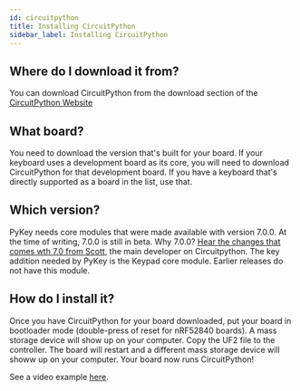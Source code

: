 ```yaml
---
id: circuitpython
title: Installing CircuitPython
sidebar_label: Installing CircuitPython
---
```


## Where do I download it from?

You can download CircuitPython from the download section of the [CircuitPython Website](https://circuitpython.org/downloads)


## What board?

You need to download the version that's built for your board.  If your keyboard uses a development board as its core, you will need to download CircuitPython for that development board.  If you have a keyboard that's directly supported as a board in the list, use that.

## Which version?

PyKey needs core modules that were made available with version 7.0.0.  At the time of writing, 7.0.0 is still in beta.
Why 7.0.0? [Hear the changes that comes wth 7.0 from Scott](https://youtu.be/HaLtpXjhSMg?t=2295), the main developer on Circuitpython.  The key addition needed by PyKey is the Keypad core module.  Earlier releases do not have this module.

## How do I install it?

Once you have CircuitPython for your board downloaded,  put your board in bootloader mode (double-press of reset for nRF52840 boards).  A mass storage device will show up on your computer. Copy the UF2 file to the controller.
The board will restart and a different mass storage device will showw up on your computer.  Your board now runs CircuitPython!

See a video example [here](https://youtu.be/1VyQ86nlFf4?list=PLjF7R1fz_OOWFqZfqW9jlvQSIUmwn9lWr).






